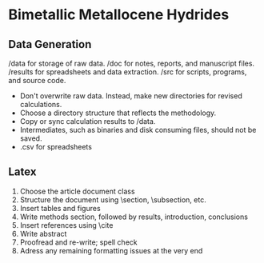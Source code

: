 # Bimetallic Metallocene Hydrides

## Data Generation
/data for storage of raw data.
/doc for notes, reports, and manuscript files.
/results for spreadsheets and data extraction.
/src for scripts, programs, and source code.

- Don't overwrite raw data. Instead, make new directories for revised calculations.
- Choose a directory structure that reflects the methodology.
- Copy or sync calculation results to /data.
- Intermediates, such as binaries and disk consuming files, should not be saved.
- .csv for spreadsheets

## Latex
1. Choose the article document class
2. Structure the document using \section, \subsection, etc.
3. Insert tables and figures
4. Write methods section, followed by results, introduction, conclusions
5. Insert references using \cite
6. Write abstract
7. Proofread and re-write; spell check
8. Adress any remaining formatting issues at the very end
